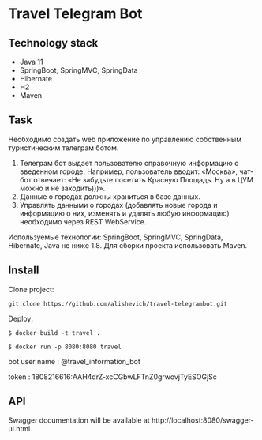 # Travel Telegram Bot

## Technology stack

+ Java 11
+ SpringBoot, SpringMVC, SpringData
+ Hibernate
+ H2
+ Maven

## Task

Необходимо создать web приложение по управлению собственным туристическим телеграм ботом.
1) Телеграм бот выдает пользователю справочную информацию о введенном городе. Например, пользователь вводит: «Москва», чат-бот отвечает: «Не забудьте посетить Красную Площадь. Ну а в ЦУМ можно и не заходить)))».
2) Данные о городах должны храниться в базе данных.
3) Управлять данными о городах (добавлять новые города и информацию о них, изменять и удалять любую информацию) необходимо через REST WebService.

Используемые технологии: SpringBoot, SpringMVC, SpringData, Hibernate, Java не ниже 1.8. Для сборки проекта использовать Maven.

## Install

Clone project:
```
git clone https://github.com/alishevich/travel-telegrambot.git
```
Deploy:

```
$ docker build -t travel .
```
```
$ docker run -p 8080:8080 travel
```

bot user name : @travel_information_bot

token : 1808216616:AAH4drZ-xcCGbwLFTnZ0grwovjTyESOGjSc

## API
Swagger documentation will be available at http://localhost:8080/swagger-ui.html



